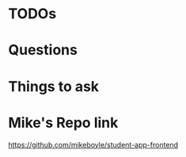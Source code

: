 # TODOs




# Questions



# Things to ask



# Mike's Repo link
https://github.com/mikeboyle/student-app-frontend